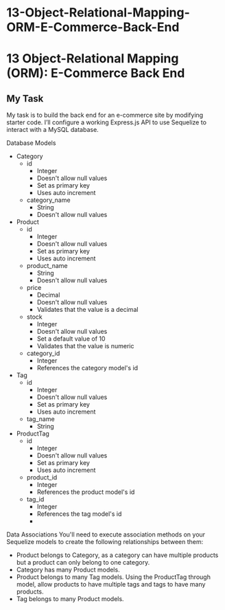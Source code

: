 # 13-Object-Relational-Mapping-ORM-E-Commerce-Back-End
# 13 Object-Relational Mapping (ORM): E-Commerce Back End

## My Task
My task is to build the back end for an e-commerce site by modifying starter code. I’ll configure a working Express.js API to use Sequelize to interact with a MySQL database.


Database Models
* Category
    * id
        * Integer
        * Doesn't allow null values
        * Set as primary key
        * Uses auto increment
    * category_name
        * String
        * Doesn't allow null values
* Product
    * id
        * Integer
        * Doesn't allow null values
        * Set as primary key
        * Uses auto increment
    * product_name
        * String
        * Doesn't allow null values
    * price
        * Decimal
        * Doesn't allow null values
        * Validates that the value is a decimal
    * stock
        * Integer
        * Doesn't allow null values
        * Set a default value of 10
        * Validates that the value is numeric
    * category_id
        * Integer
        * References the category model's id
* Tag
    * id
        * Integer
        * Doesn't allow null values
        * Set as primary key
        * Uses auto increment
    * tag_name
        * String
* ProductTag
    * id
        * Integer
        * Doesn't allow null values
        * Set as primary key
        * Uses auto increment
    * product_id
        * Integer
        * References the product model's id
    * tag_id
        * Integer
        * References the tag model's id
        * 

Data Associations
You'll need to execute association methods on your Sequelize models to create the following relationships between them:
* Product belongs to Category, as a category can have multiple products but a product can only belong to one category.
* Category has many Product models.
* Product belongs to many Tag models. Using the ProductTag through model, allow products to have multiple tags and tags to have many products.
* Tag belongs to many Product models.
